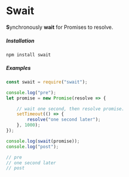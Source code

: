 # Swait
**S**ynchronously **wait** for Promises to resolve.

##### Installation
```
npm install swait
```

##### Examples
```javascript
const swait = require("swait");

console.log("pre");
let promise = new Promise(resolve => {

	// wait one second, then resolve promise.
	setTimeout(() => {
		resolve("one second later");
	}, 1000);
});

console.log(swait(promise));
console.log("post");

// pre
// one second later
// post

```